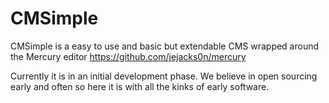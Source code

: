 CMSimple
===========
CMSimple is a easy to use and basic but extendable CMS wrapped around the Mercury editor https://github.com/jejacks0n/mercury

Currently it is in an initial development phase. We believe in open sourcing early and often so here it is with all the kinks of early software.


